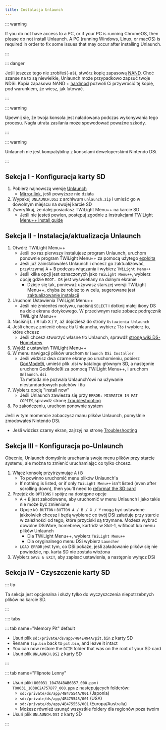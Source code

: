 ```yaml
---
title: Instalacja Unlaunch
---
```


::: warning

If you do not have access to a PC, or if your PC is running ChromeOS, then please do not install Unlaunch. A PC (running Windows, Linux, or macOS) is required in order to fix some issues that may occur after installing Unlaunch.

:::

::: danger

Jeśli jeszcze tego nie zrobiłeś(-aś), stwórz kopię zapasową [NAND](dumping-nand.html). Choć szanse na to są niewielkie, Unlaunch może przypadkowo zapsuć twoje NDSi. Kopia zapasowa NAND + [hardmod](https://wiki.ds-homebrew.com/ds-index/hardmod) pozwoli Ci przywrócić tę kopię, pod warunkiem, że wiesz, jak lutować.

:::

::: warning

Upewnij się, że twoja konsola jest naładowana podczas wykonywania tego procesu. Nagła utrata zasilania może spowodować poważne szkody.

:::

::: warning

Unlaunch nie jest kompatybilny z konsolami deweloperskimi Nintendo DSi.

:::

## Sekcja I - Konfiguracja karty SD

1. Pobierz najnowszą wersję [Unlaunch](https://problemkaputt.de/unlaunch.zip)
    - [Mirror link](https://web.archive.org/web/20201112031436/https://problemkaputt.de/unlaunch.zip), jeśli powyższe nie działa
1. Wypakuj `UNLAUNCH.DSI` z archiwum `unlaunch.zip` i umieść go w dowolnym miejscu na swojej karcie SD
1. Zweryfikuj, że dalej posiadasz TWiLight Menu++ na karcie SD
    - Jeśli nie jesteś pewien, postępuj zgodnie z instrukcjami [TWiLight Menu++ install guide](https://wiki.ds-homebrew.com/twilightmenu/installing-dsi)

## Sekcja II - Instalacja/aktualizacja Unlaunch

1. Otwórz TWiLight Menu++
    - Jeśli po raz pierwszy instalujesz program Unlaunch, uruchom ponownie program TWiLight Menu++ za pomocą użytego [exploita](launching-the-exploit.html)
    - Jeśli już zainstalowałeś Unlaunch i chcesz go zaktualizować, przytrzymaj <kbd class="face">A</kbd> + <kbd class="face">B</kbd> podczas włączania i wybierz `TWiLight Menu++`
    - Jeśli kilka opcji jest oznaczonych jako `TWiLight Menu++`, wybierz opcję gdzie `BOOT. DS` jest wyświetlany na dolnym ekranie
      - Dzieje się tak, ponieważ używasz starszej wersji TWiLight Menu++, chyba że robisz to w celu, sugerowane jest [zaktualizowanie instalacji](https://wiki.ds-homebrew.com/twilightmenu/updating-dsi)
1. Uruchom Ustawienia TWiLight Menu++
    - Jeśli nie zmieniłeś motywu, naciśnij `SELECT` i dotknij małej ikony DS na dole ekranu dotykowego. W przeciwnym razie zobacz podręcznik TWiLight Menu++
1. Naciśnij <kbd class="l">L</kbd> / <kbd class="r">R</kbd> lub <kbd class="face">X</kbd> / <kbd class="face">Y</kbd>, aż dojdziesz do strony `Ustawienia Unlaunch`
1. Jeśli chcesz zmienić obraz tła Unlauncha, wybierz `Tło` i wybierz to, które chcesz
    - Jeśli chcesz stworzyć własne tło Unlaunch, sprawdź [stronę wiki DS-Homebrew](https://wiki.ds-homebrew.com/twilightmenu/custom-unlaunch-backgrounds)
1. Wyjdź z ustawień TWiLight Menu++
1. W menu nawigacji plików uruchom `Unlaunch DSi Installer`
    - Jeśli widzisz dwa czarne ekrany po uruchomieniu, pobierz [GodMode9i](https://github.com/DS-Homebrew/GodMode9i/releases), umieść plik .dsi w katalogu głównym SD, a następnie uruchom GodMode9i za pomocą TWiLight Menu++, i uruchom `Unlaunch.dsi`    
      Ta metoda nie pozwala Unlaunch'owi na używanie niestandardowych patchów i tła
1. Wybierz opcję "install now"
    - Jeśli Unlaunch zawiesza się przy `ERROR: MISMATCH IN FAT COPIES`,sprawdź stronę [Troubleshooting](troubleshooting.html)
1. Po zakończeniu, uruchom ponownie system

Jeśli w tym momencie zobaczysz manu plików Unlaunch, pomyślnie zmodowałeś Nintendo DSi.
- Jeśli widzisz czarny ekran, zajrzyj na stronę [Troubleshooting](troubleshooting.html)

## Sekcja III - Konfiguracja po-Unlaunch

Obecnie, Unlaunch domyślnie uruchamia swoje menu plików przy starcie systemu, ale można to zmienić uruchamiając co tylko chcesz.

1. Włącz konsolę przytrzymując <kbd class="face">A</kbd> i <kbd class="face">B</kbd>
    - To powinno uruchomić menu plików Unlaunch'a
    - If nothing is listed, or if only `TWiLight Menu++` isn't listed (even after scrolling down), then you'll need to [reformat the SD card](sd-card-setup.html)
1. Przejdź do `OPTIONS` i spójrz na dostępne opcje
    - <kbd class="face">A</kbd> + <kbd class="face">B</kbd> jest zakodowane, aby uruchomić w menu Unlaunch i jako takie nie może być zmienione
    - Opcje `NO BUTTON` i `BUTTON A / B / X / Y` mogą być ustawione jakkolwiek chcesz i będą wybierać co twój DSi załaduje przy starcie w zależności od tego, które przyciski są trzymane. Możesz wybrać dowolne DSiWare, homebrew, kartridż w Slot-1, wifiboot lub menu plików Unlaunch
      - Dla TWiLight Menu++, wybierz  `TWiLight Menu++`
      - Dla oryginalnego menu DSi wybierz `Launcher`
    - `LOAD ERROR` jest tym, co DSi pokaże, jeśli załadowanie plików się nie powiedzie, np. karta SD nie została włożona
1. Wybierz `SAVE & EXIT`, aby zapisać ustawienia, a następnie wyłącz DSi

## Sekcja IV - Czyszczenie karty SD

::: tip

Ta sekcja jest opcjonalna i służy tylko do wyczyszczenia niepotrzebnych plików na karcie SD.

:::

:::: tabs

::: tab name="Memory Pit" default

- Usuń plik `sd:/private/ds/app/484E494A/pit.bin` z karty SD
- Rename `tip.bin` back to `pit.bin`, and leave it intact
- You can now restore the `DCIM` folder that was on the root of your SD card
- Usuń plik `UNLAUNCH.DSI` z karty SD

:::

::: tab name="Flipnote Lenny"

- Usuń pliki `800031_104784BAB6B57_000.ppm` i `T00031_1038C2A757B77_000.ppm` z następujących folderów:
    - `sd:/private/ds/app/4B47554A/001` (Japonia)
    - `sd:/private/ds/app/4B475545/001` (USA)
    - `sd:/private/ds/app/4B475556/001` (Europa/Australia)
    - Możesz również usunąć wszystkie foldery dla regionów poza twoim
- Usuń plik `UNLAUNCH.DSI` z karty SD

:::
